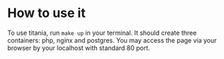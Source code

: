 # How to use it

To use titania, run `make up` in your terminal. It should create three containers: php, nginx and postgres. You may access the page via your browser by your localhost with standard 80 port.